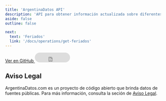```yaml
---
title: 'ArgentinaDatos API'
description: 'API para obtener información actualizada sobre diferentes datos de Argentina.'
aside: false
outline: false

next:
  text: 'Feriados'
  link: '/docs/operations/get-feriados'
---
```


<OAInfo />

<div class="flex justify-center items-center gap-3">
<a href="https://github.com/enzonotario/esjs-argentina-datos-api" target="_blank" class="flex justify-center items-center gap-1 h-[32px] px-4 bg-black !text-white hover:bg-gray-800 dark:bg-white dark:!text-black dark:hover:bg-gray-100 dark:hover:!text-black rounded-full !no-underline !font-bold">
<span class="i-mdi-github w-5 h-5" />
Ver en GitHub
</a>
<iframe src="https://github.com/sponsors/enzonotario/button" title="Sponsor enzonotario" height="32" width="114" style="border: 0; border-radius: 9999px;"></iframe>
</div>

<OAServers />

## Aviso Legal

ArgentinaDatos.com es un proyecto de código abierto que brinda datos de fuentes públicas. Para más información, consulta la seción de [Aviso Legal](/docs/legal).
